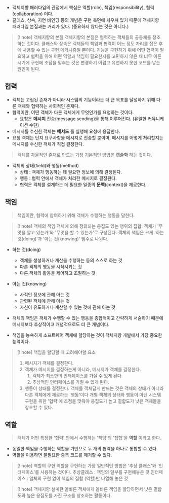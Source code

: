* 객체지향 패러다임의 관점에서 핵심은 역할(role), 책임(responsibility), 협력(collaboration) 이다.
* 클래스, 상속, 지연 바인딩 등의 개념은 구현 측면에 치우쳐 있기 때문에 객체지향 패러다임 본질과는 거리가 있다. (중요하지 않다는 것은 아니다.)

> [! note] 객체지향의 본질
> 객체지향의 본질은 협력하는 객체들의 공동체를 창조하는 것이다.
> 클래스와 상속은 객체들의 책임과 협력이 어느 정도 자리를 잡은 후에 사용할 수 있는 구현 메커니즘일 뿐이다.
> 기능을 구현하기 위해 어떤 협력이 필요하고 협력을 위해 어떤 역할과 책임이 필요한지를 고민하지 않은 채 너무 이른 시기에 구현에 초점을 맞추는 것은 변경하기 어렵고 유연하지 못한 코드를 낳는 원인이 된다.


## 협력
* 객체는 고립된 존재가 아니라 시스템의 기능이라는 더 큰 목표를 달성하기 위해 다른 객체와 협력하는 사회적인 존재다.
* 협력이란, 어떤 객체가 다른 객체에게 무엇인가를 요청하는 것이다.
	* 요청은 **메시지** 전송(message sending)을 통해 이루어진다. (유일한 커뮤니케이션 수단)
* 메시지를 수신한 객체는 **메서드** 를 실행해 요청에 응답한다.
* 요청 객체는 단지 요구사항을 메시지로 전송할 뿐이며, 메시지를 어떻게 처리할지는 메시지를 수신한 객체가 직접 결정한다.

> 객체를 자율적인 존재로 만드는 가장 기본적인 방법은 **캡슐화** 하는 것이다.

* 객체의 상태(field)와 행동(method)
	* 상태 : 객체가 행동하는 데 필요한 정보에 의해 결정된다. 
	* 행동 : 협력 안에서 객체가 처리한 메시지로 결정된다.
	* 협력은 객체를 설계하는 데 필요한 일종의 **문맥**(context)을 제공한다.

## 책임

> 책임이란, 협력에 참여하기 위해 객체가 수행하는 행동을 말한다.

> [! note] 객체의 책임
> 객체에 의해 정의되는 응집도 있는 행위의 집합.
> 객체가 '무엇을 알고 있는가'와 '무엇을 할 수 있는가'로 구성된다.
> 객체의 책임은 크게 '하는 것(doing)'과 '아는 것(knowing)' 범주로 나뉜다.

* 하는 것(doing)
	* 객체를 생성하거나 계산을 수행하는 등의 스스로 하는 것
	* 다른 객체의 행동을 시작시키는 것
	* 다른 객체의 활동을 제어하고 조절하는 것
* 아는 것(knowing)
	* 사적인 정보에 관해 아는 것
	* 관련된 객체에 관해 아는 것
	* 자신이 유도하거나 계산할 수 있는 것에 관해 아는 것

* 객체의 책임은 객체가 수행할 수 있는 행동을 종합적이고 간략하게 서술하기 때문에 메시지보다 추상적이고 개념적으로도 더 큰 개념이다.
* 책임을 능숙하게 소프트웨어 객체에 할당하는 것이 객체지향 개발에서 가장 중요한 능력이다.

> [! note] 책임을 할당할 때 고려해야할 요소
> 1. 메시지가 객체를 결정한다.
> 	1. 객체가 메시지를 결정하는게 아니라, 메시지가 객체를 결정한다.
> 		1. 객체가 최소한의 인터페이스를 가질 수 있게 된다.
> 		2. 추상적인 인터페이스를 가질 수 있게 된다.
> 2. 행동이 상태를 결정한다. 
> 	객체를 객체답게 만드는 것은 객체의 상태가 아니라 다른 객체에게 제공하는 '행동'이다
> 	개별 객체의 상태와 행동이 아닌 시스템 구현을 위한 '협력'에 초점을 맞춰야 응집도가 높고 결합도가 낮은 객체들을 창조할 수 있다.


## 역할

> 객체가 어떤 특정한 '협력' 안에서 수행하는 '책임'의 '집합'을 **역할** 이라고 한다.

* 동일한 책임을 수행하는 역할을 기반으로 두 개의 협력을 하나로 통합할 수 있다.
* 역할을 이용하면 불필요한 중복 코드를 제거할 수 있다.

> [! note] 역할의 구현
> 역할을 구현하는 가장 일반적인 방법은 '추상 클래스'와 '인터페이스'를 사용하는 것이다.
> 추상클래스 : 책임의 일부를 구현해놓은 것
> 인터페이스 : 일체의 구현 없이 책임의 집합 (역할)만 나열해 놓은 것


> [! note] 객체지향 설계란
> 올바른 객체에게 올바른 책임을 할당하면서 낮은 결합도와 높은 응집도를 가진 구조를 창조하는 활동이다.